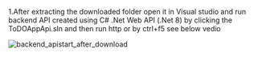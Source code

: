 1.After extracting the downloaded folder open it in Visual studio and run backend API created using C# .Net Web API (.Net 8) by clicking the ToDOAppApi.sln and then 
run http or by ctrl+f5 see below vedio

![backend_apistart_after_download](https://github.com/user-attachments/assets/b86d4c36-0c07-4036-a6db-911e091a1f4d)
